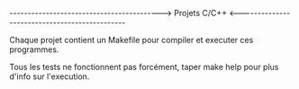 ------------------------------------------> Projets C/C++ <----------------------------------------------

Chaque projet contient un Makefile pour compiler et executer ces programmes.

Tous les tests ne fonctionnent pas forcément, taper make help pour plus d'info sur l'execution.

